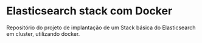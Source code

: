 # Elasticsearch stack com Docker
Repositório do projeto de implantação de um Stack básica do Elasticsearch em cluster, utilizando docker.
